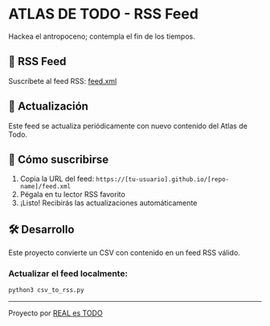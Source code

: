# ATLAS DE TODO - RSS Feed

Hackea el antropoceno; contempla el fin de los tiempos.

## 📡 RSS Feed

Suscríbete al feed RSS: [feed.xml](./feed.xml)

## 🔄 Actualización

Este feed se actualiza periódicamente con nuevo contenido del Atlas de Todo.

## 📖 Cómo suscribirse

1. Copia la URL del feed: `https://[tu-usuario].github.io/[repo-name]/feed.xml`
2. Pégala en tu lector RSS favorito
3. ¡Listo! Recibirás las actualizaciones automáticamente

## 🛠 Desarrollo

Este proyecto convierte un CSV con contenido en un feed RSS válido.

### Actualizar el feed localmente:
```bash
python3 csv_to_rss.py
```

---

Proyecto por [REAL es TODO](https://realestodo.com)
